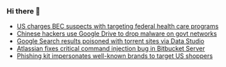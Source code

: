 ### Hi there 👋

<!--START_SECTION:feed-->
* [US charges BEC suspects with targeting federal health care programs](https://www.bleepingcomputer.com/news/security/us-charges-bec-suspects-with-targeting-federal-health-care-programs/)
* [Chinese hackers use Google Drive to drop malware on govt networks](https://www.bleepingcomputer.com/news/security/chinese-hackers-use-google-drive-to-drop-malware-on-govt-networks/)
* [Google Search results poisoned with torrent sites via Data Studio](https://www.bleepingcomputer.com/news/security/google-search-results-poisoned-with-torrent-sites-via-data-studio/)
* [Atlassian fixes critical command injection bug in Bitbucket Server](https://www.bleepingcomputer.com/news/security/atlassian-fixes-critical-command-injection-bug-in-bitbucket-server/)
* [Phishing kit impersonates well-known brands to target US shoppers](https://www.bleepingcomputer.com/news/security/phishing-kit-impersonates-well-known-brands-to-target-us-shoppers/)
<!--END_SECTION:feed-->

<!--
**frankenk/frankenk** is a ✨ _special_ ✨ repository because its `README.md` (this file) appears on your GitHub profile.

Here are some ideas to get you started:

- 🔭 I’m currently working on ...
- 🌱 I’m currently learning ...
- 👯 I’m looking to collaborate on ...
- 🤔 I’m looking for help with ...
- 💬 Ask me about ...
- 📫 How to reach me: ...
- 😄 Pronouns: ...
- ⚡ Fun fact: ...
-->




